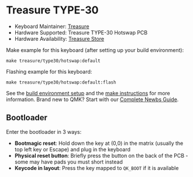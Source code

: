 # Treasure TYPE-30

* Keyboard Maintainer: [Treasure](https://www,treasuretypes.com)
* Hardware Supported: Treasure TYPE-30 Hotswap PCB
* Hardware Availability: [Treasure Store](http://treasuretypes.com)

Make example for this keyboard (after setting up your build environment):

    make treasure/type30/hotswap:default

Flashing example for this keyboard:

    make treasure/type30/hotswap:default:flash

See the [build environment setup](https://docs.qmk.fm/#/getting_started_build_tools) and the [make instructions](https://docs.qmk.fm/#/getting_started_make_guide) for more information. Brand new to QMK? Start with our [Complete Newbs Guide](https://docs.qmk.fm/#/newbs).

## Bootloader

Enter the bootloader in 3 ways:

* **Bootmagic reset**: Hold down the key at (0,0) in the matrix (usually the top left key or Escape) and plug in the keyboard
* **Physical reset button**: Briefly press the button on the back of the PCB - some may have pads you must short instead
* **Keycode in layout**: Press the key mapped to `QK_BOOT` if it is available
